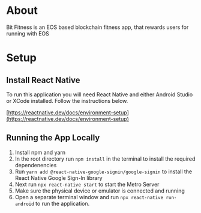 # About

Bit Fitness is an EOS based blockchain fitness app, that rewards users for running with EOS

# Setup

## Install React Native

To run this application you will need React Native and either Android Studio or XCode installed. Follow the instructions below.

[https://reactnative.dev/docs/environment-setup](https://reactnative.dev/docs/environment-setup)

## Running the App Locally

1. Install npm and yarn
2. In the root directory run `npm install` in the terminal to install the required dependenencies
3. Run `yarn add @react-native-google-signin/google-signin` to install the React Native Google Sign-In library
4. Next run `npx react-native start` to start the Metro Server
5. Make sure the physical device or emulator is connected and running
6. Open a separate terminal window and run `npx react-native run-android` to run the application.
